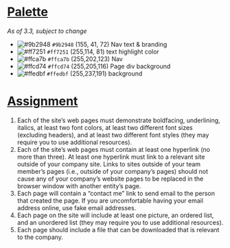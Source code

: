 # [Palette](https://www.color-hex.com/color-palette/1499)
*As of 3.3, subject to change*

- ![#9b2948](https://placehold.co/15x15/9b2948/9b2948.png) `#9b2948` (155, 41, 72) Nav text & branding
- ![#ff7251](https://placehold.co/15x15/ff7251/ff7251.png) `#ff7251` (255,114, 81) text highlight color
- ![#ffca7b](https://placehold.co/15x15/ffca7b/ffca7b.png) `#ffca7b` (255,202,123) Nav
- ![#ffcd74](https://placehold.co/15x15/ffcd74/ffcd74.png) `#ffcd74` (255,205,116) Page div background
- ![#ffedbf](https://placehold.co/15x15/ffedbf/ffedbf.png) `#ffedbf` (255,237,191) background

# [Assignment](https://docs.google.com/document/d/1_ibNTPh-GtRLa8-hMkegh4qR96r4M47Y/)
1. Each of the site’s web pages must demonstrate boldfacing, underlining, italics, at least two font colors, at least two different font sizes (excluding headers),  and at least two different font styles (they may require you to use additional resources). 
2. Each of the site’s web pages must contain at least one hyperlink (no more than three).  At least one hyperlink must link to a relevant site outside of your company site.  Links to sites outside of your team member’s pages (i.e., outside of your company’s pages) should not cause any of your company’s website pages to be replaced in the browser window with another entity’s page.
3. Each page will contain a “contact me” link to send email to the person that created the page.  If you are uncomfortable having your email address online, use fake email addresses.    
4. Each page on the site will include at least one picture, an ordered list, and an unordered list (they may require you to use additional resources).  
5. Each page should include a file that can be downloaded that is relevant to the company.
